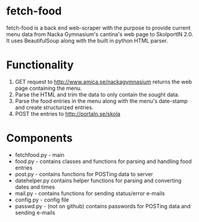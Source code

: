 fetch-food
==========
fetch-food is a back end web-scraper with the purpose to provide current menu data from Nacka Gymnasium's cantina's web page to SkolportlN 2.0. It uses BeautifulSoup along with the built in python HTML parser.


Functionality
=============
1. GET request to http://www.amica.se/nackagymnasium returns the web page containing the menu.
2. Parse the HTML and trim the data to only contain the sought data.
3. Parse the food entries in the menu along with the menu's date-stamp and create structurized entries.
4. POST the entries to http://portaln.se/skola


Components
==========
* fetchfood.py - main
* food.py - contains classes and functions for parsing and handling food entries
* post.py - contains functions for POSTing data to server
* datehelper.py contains helper functions for parsing and converting dates and times
* mail.py - contains functions for sending status/error e-mails
* config.py - config file
* passwd.py - (not on github) contains passwords for POSTing data and sending e-mails
